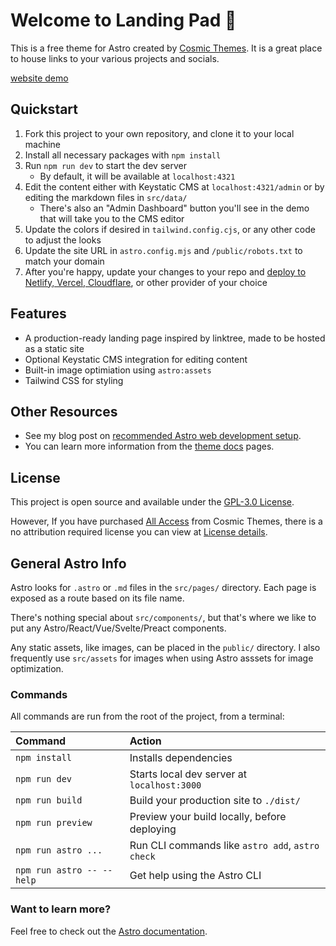 # Welcome to Landing Pad 🚀

This is a free theme for Astro created by [Cosmic Themes](https://cosmicthemes.com/). It is a great place to house links to your various projects and socials.

[website demo](https://landingpad.cosmicthemes.com/)

## Quickstart

1. Fork this project to your own repository, and clone it to your local machine
2. Install all necessary packages with `npm install`
3. Run `npm run dev` to start the dev server
   - By default, it will be available at `localhost:4321`
4. Edit the content either with Keystatic CMS at `localhost:4321/admin` or by editing the markdown files in `src/data/`
   - There's also an "Admin Dashboard" button you'll see in the demo that will take you to the CMS editor
5. Update the colors if desired in `tailwind.config.cjs`, or any other code to adjust the looks
6. Update the site URL in `astro.config.mjs` and `/public/robots.txt` to match your domain
7. After you're happy, update your changes to your repo and [deploy to Netlify, Vercel, Cloudflare](https://cosmicthemes.com/deployment/), or other provider of your choice

## Features

- A production-ready landing page inspired by linktree, made to be hosted as a static site
- Optional Keystatic CMS integration for editing content
- Built-in image optimiation using `astro:assets`
- Tailwind CSS for styling

## Other Resources

- See my blog post on [recommended Astro web development setup](https://cosmicthemes.com/blog/astro-web-development-setup/).
- You can learn more information from the [theme docs](https://cosmicthemes.com/docs/) pages.

## License

This project is open source and available under the [GPL-3.0 License](https://www.gnu.org/licenses/gpl-3.0.en.html).

However, If you have purchased [All Access](https://cosmicthemes.com/all-access/) from Cosmic Themes, there is a no attribution required license you can view at [License details](https://cosmicthemes.com/license/).

## General Astro Info

Astro looks for `.astro` or `.md` files in the `src/pages/` directory. Each page is exposed as a route based on its file name.

There's nothing special about `src/components/`, but that's where we like to put any Astro/React/Vue/Svelte/Preact components.

Any static assets, like images, can be placed in the `public/` directory. I also frequently use `src/assets` for images when using Astro asssets for image optimization.

### Commands

All commands are run from the root of the project, from a terminal:

| Command                   | Action                                           |
| :------------------------ | :----------------------------------------------- |
| `npm install`             | Installs dependencies                            |
| `npm run dev`             | Starts local dev server at `localhost:3000`      |
| `npm run build`           | Build your production site to `./dist/`          |
| `npm run preview`         | Preview your build locally, before deploying     |
| `npm run astro ...`       | Run CLI commands like `astro add`, `astro check` |
| `npm run astro -- --help` | Get help using the Astro CLI                     |

### Want to learn more?

Feel free to check out the [Astro documentation](https://docs.astro.build).
